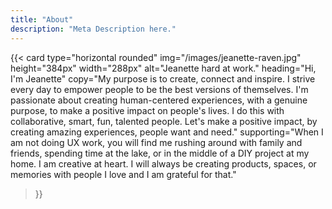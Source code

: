 ```yaml
---
title: "About"
description: "Meta Description here."
---
```


{{< card
  type="horizontal rounded"
  img="/images/jeanette-raven.jpg"
  height="384px"
  width="288px"
  alt="Jeanette hard at work."
  heading="Hi, I'm Jeanette"
  copy="My purpose is to create, connect and inspire. I strive every day to empower people to be the best versions of themselves. I'm passionate about creating human-centered experiences, with a genuine purpose, to make a positive impact on people's lives. I do this with collaborative, smart, fun, talented people. Let's make a positive impact, by creating amazing experiences, people want and need."
  supporting="When I am not doing UX work, you will find me rushing around with family and friends, spending time at the lake, or in the middle of a DIY project at my home. I am creative at heart. I will always be creating products, spaces, or memories with people I love and I am grateful for that."
>}}